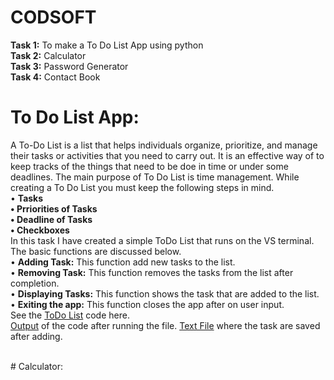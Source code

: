 # CODSOFT
**Task 1:** To make a To Do List App using python <br />
**Task 2:** Calculator <br />
**Task 3:** Password Generator <br />
**Task 4:** Contact Book <br />
# To Do List App:
A To-Do List is a list that helps individuals organize, prioritize, and manage their tasks or activities that you need to carry out.
It is an effective way of to keep tracks of the things that need to be doe in time or under some deadlines.
The main purpose of To Do List is time management. While creating a To Do List you must keep the following steps in mind. <br />
• **Tasks <br />
•	Prriorities of Tasks<br />
•	Deadline of Tasks <br />
•	Checkboxes** <br />
In this task I have created a simple ToDo List that runs on the VS terminal. The basic functions are discussed below.<br />
• **Adding Task:** This function add new tasks to the list. <br />
•	**Removing Task:** This function removes the tasks from the list after completion.<br />
•	**Displaying Tasks:** This function shows the task that are added to the list. <br />
•	**Exiting the app:**  This function closes the app after on user input. <br />
See the [ToDo List](https://github.com/Zainab-Aamir03/CODSOFT/blob/main/To_do_list.py) code here. <br />
[Output](https://github.com/Zainab-Aamir03/CODSOFT/blob/main/Todo%20list%20Output.PNG) of the code after running the file.
[Text File](https://github.com/Zainab-Aamir03/CODSOFT/blob/main/Todo%20list%20Txt%20file.PNG) where the task are saved after adding.

<br />
# Calculator:




